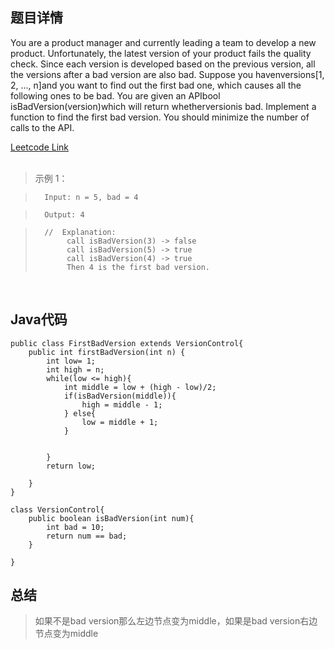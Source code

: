 <!--
 * @Author: Li yli2935@uwo.ca
 * @Date: 2023-06-24 15:13:50
 * @LastEditors: Li yli2935@uwo.ca
 * @LastEditTime: 2023-06-29 18:09:10
 * @FilePath: /practie/practice/src/modules/pages/LinkedList/Markdown/MergeTwoSortedLists.md
 * @Description: 这是默认设置,请设置`customMade`, 打开koroFileHeader查看配置 进行设置: https://github.com/OBKoro1/koro1FileHeader/wiki/%E9%85%8D%E7%BD%AE
-->
## 题目详情
You are a product manager and currently leading a team to develop a new product. Unfortunately, the latest version of your product fails the quality check. Since each version is developed based on the previous version, all the versions after a bad version are also bad.
Suppose you havenversions[1, 2, ..., n]and you want to find out the first bad one, which causes all the following ones to be bad.
You are given an APIbool isBadVersion(version)which will return whetherversionis bad. Implement a function to find the first bad version. You should minimize the number of calls to the API.



<a href="https://leetcode.com/problems/first-bad-version/" target="_blank">Leetcode Link</a>
<br/>
<br/>
> 示例 1：

>       Input: n = 5, bad = 4

>       Output: 4
        
>       //  Explanation:
>            call isBadVersion(3) -> false
>            call isBadVersion(5) -> true
>            call isBadVersion(4) -> true
>            Then 4 is the first bad version.


<br/>



## Java代码
```
public class FirstBadVersion extends VersionControl{
    public int firstBadVersion(int n) {
        int low= 1;
        int high = n;
        while(low <= high){
            int middle = low + (high - low)/2;
            if(isBadVersion(middle)){
                high = middle - 1;
            } else{
                low = middle + 1;
            }


        }
        return low;

    }
}

class VersionControl{
    public boolean isBadVersion(int num){
        int bad = 10;
        return num == bad;
    }

}

```
## 总结
> 如果不是bad version那么左边节点变为middle，如果是bad version右边节点变为middle





